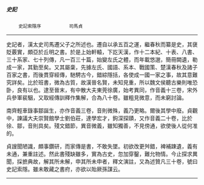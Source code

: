 

##### 史記
　　 `史記索隱序` 　　　　　`司馬貞`

* * *

史記者，漢太史司馬遷父子之所述也。遷自以承五百之運，繼春秋而纂是史，其襃貶覈實，頗亞於丘明之書。於是上始軒轅，下訖天漢，作十二本紀、十表、八書、三十系家、七十列傳，凡一百三十篇，始變左氏之體，而年載悠邈，簡冊闕遺，勒成一家，其勤至矣。又其屬稾，先據左氏、國語、系本、戰國策、楚漢春秋及諸子百家之書，而後貫穿經傳，馳騁古今，錯綜隱括，各使成一國一家之事，故其意難究詳矣。比於班書，微為古質，故漢晉名賢，未知見重，所以魏文侯聽古樂則唯恐卧，良有以也。逮至晉末，有中散大夫東莞徐廣，始考異同，作音義十三卷，宋外兵參軍裴駰，又取經傳訓釋作集解，合為八十卷。雖粗見微意，而未窮討論。

南齊輕車錄事鄒誕生，亦作音義三卷，音則微殊，義乃更略。爾後其學中廢。貞觀中，諫議大夫崇賢館學士劉伯莊，達學宏才，鉤深探賾，又作音義二十卷，比於徐、鄒，音則具矣。殘文錯節，異音微義，雖知獨善，不見傍通，欲使後人從何准的。

貞謏聞陋識，頗事鑽研，而家傳是書，不敢失墜。初欲改更舛錯，裨補踈遺，義有未通，兼重註述。然此書殘缺雖多，實為古史，忽加穿鑿，難允物情。今止探求異聞，採摭典故，解其所未解，申其所未申者，釋文演註，又為述贊凡三十卷，號曰史記索隱。雖未敢藏之書府，亦欲以貽厥孫謀云。

* * *


